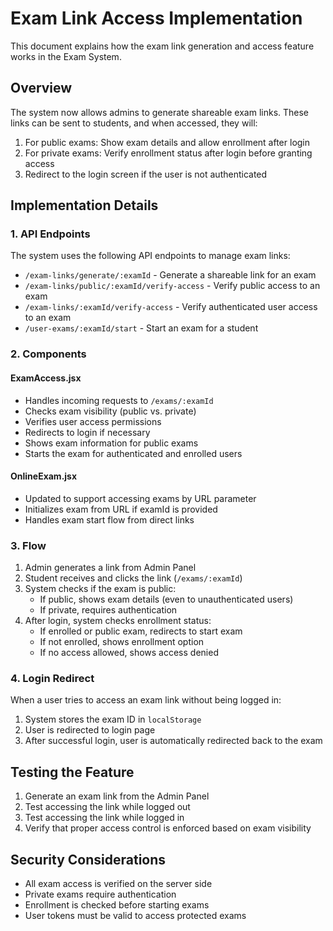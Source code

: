 # Exam Link Access Implementation

This document explains how the exam link generation and access feature works in the Exam System.

## Overview

The system now allows admins to generate shareable exam links. These links can be sent to students, and when accessed, they will:

1. For public exams: Show exam details and allow enrollment after login
2. For private exams: Verify enrollment status after login before granting access
3. Redirect to the login screen if the user is not authenticated

## Implementation Details

### 1. API Endpoints

The system uses the following API endpoints to manage exam links:

- `/exam-links/generate/:examId` - Generate a shareable link for an exam
- `/exam-links/public/:examId/verify-access` - Verify public access to an exam
- `/exam-links/:examId/verify-access` - Verify authenticated user access to an exam
- `/user-exams/:examId/start` - Start an exam for a student

### 2. Components

#### ExamAccess.jsx

- Handles incoming requests to `/exams/:examId`
- Checks exam visibility (public vs. private)
- Verifies user access permissions
- Redirects to login if necessary
- Shows exam information for public exams
- Starts the exam for authenticated and enrolled users

#### OnlineExam.jsx

- Updated to support accessing exams by URL parameter
- Initializes exam from URL if examId is provided
- Handles exam start flow from direct links

### 3. Flow

1. Admin generates a link from Admin Panel
2. Student receives and clicks the link (`/exams/:examId`)
3. System checks if the exam is public:
   - If public, shows exam details (even to unauthenticated users)
   - If private, requires authentication
4. After login, system checks enrollment status:
   - If enrolled or public exam, redirects to start exam
   - If not enrolled, shows enrollment option
   - If no access allowed, shows access denied

### 4. Login Redirect

When a user tries to access an exam link without being logged in:

1. System stores the exam ID in `localStorage`
2. User is redirected to login page
3. After successful login, user is automatically redirected back to the exam

## Testing the Feature

1. Generate an exam link from the Admin Panel
2. Test accessing the link while logged out
3. Test accessing the link while logged in
4. Verify that proper access control is enforced based on exam visibility

## Security Considerations

- All exam access is verified on the server side
- Private exams require authentication
- Enrollment is checked before starting exams
- User tokens must be valid to access protected exams
